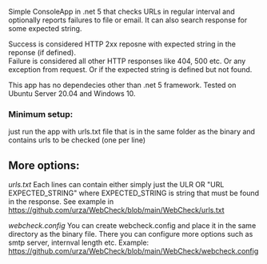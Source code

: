 Simple ConsoleApp in .net 5 that checks URLs in regular interval and optionally reports failures to file or email. It can also search response for some expected string.

Success is considered HTTP 2xx reposne with expected string in the reponse (if defined).
<br/>Failure is considered all other HTTP responses like 404, 500 etc. Or any exception from request. Or if the expected string is defined but not found.

This app has no dependecies other than .net 5 framework. Tested on Ubuntu Server 20.04 and Windows 10.
 
 ### Minimum setup:
 just run the app with urls.txt file that is in the same folder as the binary and contains urls to be checked (one per line)
 
 ## More options:
 *urls.txt*
 Each lines can contain either simply just the ULR OR "URL EXPECTED_STRING" where EXPECTED_STRING is string that must be found in the response.
 See example in https://github.com/urza/WebCheck/blob/main/WebCheck/urls.txt
 
 *webcheck.config*
 You can create webcheck.config and place it in the same directory as the binary file.
 There you can configure more options such as smtp server, internval length etc.
 Example: https://github.com/urza/WebCheck/blob/main/WebCheck/webcheck.config
